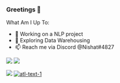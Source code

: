 ### Greetings 👋
What Am I Up To:

- 🔭 Working on a NLP project
- 🌱 Exploring Data Warehousing
- 📫 Reach me via Discord @Nishat#4827


<img src="https://github-readme-stats.vercel.app/api?username=KingCobra2018&show_icons=true&hide=prs,issues">
<img src="https://github-readme-stats.vercel.app/api/top-langs/?username=KingCobra2018">


![](https://komarev.com/ghpvc/?username=KingCobra2018&color=lightgrey&label=Profile+Views) [![atl-text-1](https://img.shields.io/badge/YouTube-1.6k-red?logo=YouTube&style=flat)](https://www.youtube.com/channel/UCsAEe5uesAq16gHfscfsmFg)
